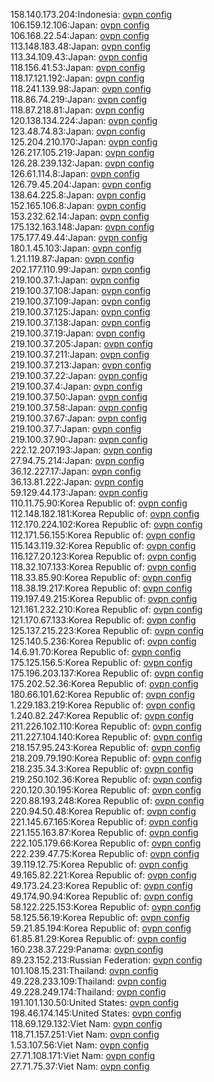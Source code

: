 158.140.173.204:Indonesia: [ovpn config](vpn/158_140_173_204.ovpn)  
106.159.12.106:Japan: [ovpn config](vpn/106_159_12_106.ovpn)  
106.168.22.54:Japan: [ovpn config](vpn/106_168_22_54.ovpn)  
113.148.183.48:Japan: [ovpn config](vpn/113_148_183_48.ovpn)  
113.34.109.43:Japan: [ovpn config](vpn/113_34_109_43.ovpn)  
118.156.41.53:Japan: [ovpn config](vpn/118_156_41_53.ovpn)  
118.17.121.192:Japan: [ovpn config](vpn/118_17_121_192.ovpn)  
118.241.139.98:Japan: [ovpn config](vpn/118_241_139_98.ovpn)  
118.86.74.219:Japan: [ovpn config](vpn/118_86_74_219.ovpn)  
118.87.218.81:Japan: [ovpn config](vpn/118_87_218_81.ovpn)  
120.138.134.224:Japan: [ovpn config](vpn/120_138_134_224.ovpn)  
123.48.74.83:Japan: [ovpn config](vpn/123_48_74_83.ovpn)  
125.204.210.170:Japan: [ovpn config](vpn/125_204_210_170.ovpn)  
126.217.105.219:Japan: [ovpn config](vpn/126_217_105_219.ovpn)  
126.28.239.132:Japan: [ovpn config](vpn/126_28_239_132.ovpn)  
126.61.114.8:Japan: [ovpn config](vpn/126_61_114_8.ovpn)  
126.79.45.204:Japan: [ovpn config](vpn/126_79_45_204.ovpn)  
138.64.225.8:Japan: [ovpn config](vpn/138_64_225_8.ovpn)  
152.165.106.8:Japan: [ovpn config](vpn/152_165_106_8.ovpn)  
153.232.62.14:Japan: [ovpn config](vpn/153_232_62_14.ovpn)  
175.132.163.148:Japan: [ovpn config](vpn/175_132_163_148.ovpn)  
175.177.49.44:Japan: [ovpn config](vpn/175_177_49_44.ovpn)  
180.1.45.103:Japan: [ovpn config](vpn/180_1_45_103.ovpn)  
1.21.119.87:Japan: [ovpn config](vpn/1_21_119_87.ovpn)  
202.177.110.99:Japan: [ovpn config](vpn/202_177_110_99.ovpn)  
219.100.37.1:Japan: [ovpn config](vpn/219_100_37_1.ovpn)  
219.100.37.108:Japan: [ovpn config](vpn/219_100_37_108.ovpn)  
219.100.37.109:Japan: [ovpn config](vpn/219_100_37_109.ovpn)  
219.100.37.125:Japan: [ovpn config](vpn/219_100_37_125.ovpn)  
219.100.37.138:Japan: [ovpn config](vpn/219_100_37_138.ovpn)  
219.100.37.19:Japan: [ovpn config](vpn/219_100_37_19.ovpn)  
219.100.37.205:Japan: [ovpn config](vpn/219_100_37_205.ovpn)  
219.100.37.211:Japan: [ovpn config](vpn/219_100_37_211.ovpn)  
219.100.37.213:Japan: [ovpn config](vpn/219_100_37_213.ovpn)  
219.100.37.22:Japan: [ovpn config](vpn/219_100_37_22.ovpn)  
219.100.37.4:Japan: [ovpn config](vpn/219_100_37_4.ovpn)  
219.100.37.50:Japan: [ovpn config](vpn/219_100_37_50.ovpn)  
219.100.37.58:Japan: [ovpn config](vpn/219_100_37_58.ovpn)  
219.100.37.67:Japan: [ovpn config](vpn/219_100_37_67.ovpn)  
219.100.37.7:Japan: [ovpn config](vpn/219_100_37_7.ovpn)  
219.100.37.90:Japan: [ovpn config](vpn/219_100_37_90.ovpn)  
222.12.207.193:Japan: [ovpn config](vpn/222_12_207_193.ovpn)  
27.94.75.214:Japan: [ovpn config](vpn/27_94_75_214.ovpn)  
36.12.227.17:Japan: [ovpn config](vpn/36_12_227_17.ovpn)  
36.13.81.222:Japan: [ovpn config](vpn/36_13_81_222.ovpn)  
59.129.44.173:Japan: [ovpn config](vpn/59_129_44_173.ovpn)  
110.11.75.90:Korea Republic of: [ovpn config](vpn/110_11_75_90.ovpn)  
112.148.182.181:Korea Republic of: [ovpn config](vpn/112_148_182_181.ovpn)  
112.170.224.102:Korea Republic of: [ovpn config](vpn/112_170_224_102.ovpn)  
112.171.56.155:Korea Republic of: [ovpn config](vpn/112_171_56_155.ovpn)  
115.143.119.32:Korea Republic of: [ovpn config](vpn/115_143_119_32.ovpn)  
116.127.20.123:Korea Republic of: [ovpn config](vpn/116_127_20_123.ovpn)  
118.32.107.133:Korea Republic of: [ovpn config](vpn/118_32_107_133.ovpn)  
118.33.85.90:Korea Republic of: [ovpn config](vpn/118_33_85_90.ovpn)  
118.38.19.217:Korea Republic of: [ovpn config](vpn/118_38_19_217.ovpn)  
119.197.49.215:Korea Republic of: [ovpn config](vpn/119_197_49_215.ovpn)  
121.161.232.210:Korea Republic of: [ovpn config](vpn/121_161_232_210.ovpn)  
121.170.67.133:Korea Republic of: [ovpn config](vpn/121_170_67_133.ovpn)  
125.137.215.223:Korea Republic of: [ovpn config](vpn/125_137_215_223.ovpn)  
125.140.5.236:Korea Republic of: [ovpn config](vpn/125_140_5_236.ovpn)  
14.6.91.70:Korea Republic of: [ovpn config](vpn/14_6_91_70.ovpn)  
175.125.156.5:Korea Republic of: [ovpn config](vpn/175_125_156_5.ovpn)  
175.196.203.137:Korea Republic of: [ovpn config](vpn/175_196_203_137.ovpn)  
175.202.52.36:Korea Republic of: [ovpn config](vpn/175_202_52_36.ovpn)  
180.66.101.62:Korea Republic of: [ovpn config](vpn/180_66_101_62.ovpn)  
1.229.183.219:Korea Republic of: [ovpn config](vpn/1_229_183_219.ovpn)  
1.240.82.247:Korea Republic of: [ovpn config](vpn/1_240_82_247.ovpn)  
211.226.102.110:Korea Republic of: [ovpn config](vpn/211_226_102_110.ovpn)  
211.227.104.140:Korea Republic of: [ovpn config](vpn/211_227_104_140.ovpn)  
218.157.95.243:Korea Republic of: [ovpn config](vpn/218_157_95_243.ovpn)  
218.209.79.190:Korea Republic of: [ovpn config](vpn/218_209_79_190.ovpn)  
218.235.34.3:Korea Republic of: [ovpn config](vpn/218_235_34_3.ovpn)  
219.250.102.36:Korea Republic of: [ovpn config](vpn/219_250_102_36.ovpn)  
220.120.30.195:Korea Republic of: [ovpn config](vpn/220_120_30_195.ovpn)  
220.88.193.248:Korea Republic of: [ovpn config](vpn/220_88_193_248.ovpn)  
220.94.50.48:Korea Republic of: [ovpn config](vpn/220_94_50_48.ovpn)  
221.145.67.165:Korea Republic of: [ovpn config](vpn/221_145_67_165.ovpn)  
221.155.163.87:Korea Republic of: [ovpn config](vpn/221_155_163_87.ovpn)  
222.105.179.66:Korea Republic of: [ovpn config](vpn/222_105_179_66.ovpn)  
222.239.47.75:Korea Republic of: [ovpn config](vpn/222_239_47_75.ovpn)  
39.119.12.75:Korea Republic of: [ovpn config](vpn/39_119_12_75.ovpn)  
49.165.82.221:Korea Republic of: [ovpn config](vpn/49_165_82_221.ovpn)  
49.173.24.23:Korea Republic of: [ovpn config](vpn/49_173_24_23.ovpn)  
49.174.90.94:Korea Republic of: [ovpn config](vpn/49_174_90_94.ovpn)  
58.122.225.153:Korea Republic of: [ovpn config](vpn/58_122_225_153.ovpn)  
58.125.56.19:Korea Republic of: [ovpn config](vpn/58_125_56_19.ovpn)  
59.21.85.194:Korea Republic of: [ovpn config](vpn/59_21_85_194.ovpn)  
61.85.81.29:Korea Republic of: [ovpn config](vpn/61_85_81_29.ovpn)  
160.238.37.229:Panama: [ovpn config](vpn/160_238_37_229.ovpn)  
89.23.152.213:Russian Federation: [ovpn config](vpn/89_23_152_213.ovpn)  
101.108.15.231:Thailand: [ovpn config](vpn/101_108_15_231.ovpn)  
49.228.233.109:Thailand: [ovpn config](vpn/49_228_233_109.ovpn)  
49.228.249.174:Thailand: [ovpn config](vpn/49_228_249_174.ovpn)  
191.101.130.50:United States: [ovpn config](vpn/191_101_130_50.ovpn)  
198.46.174.145:United States: [ovpn config](vpn/198_46_174_145.ovpn)  
118.69.129.132:Viet Nam: [ovpn config](vpn/118_69_129_132.ovpn)  
118.71.157.251:Viet Nam: [ovpn config](vpn/118_71_157_251.ovpn)  
1.53.107.56:Viet Nam: [ovpn config](vpn/1_53_107_56.ovpn)  
27.71.108.171:Viet Nam: [ovpn config](vpn/27_71_108_171.ovpn)  
27.71.75.37:Viet Nam: [ovpn config](vpn/27_71_75_37.ovpn)  
